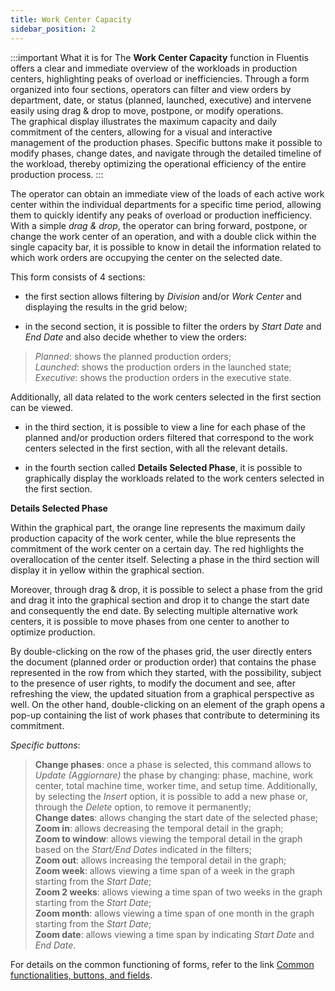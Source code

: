 ```yaml
---
title: Work Center Capacity
sidebar_position: 2
---
```


:::important What it is for
The **Work Center Capacity** function in Fluentis offers a clear and immediate overview of the workloads in production centers, highlighting peaks of overload or inefficiencies. Through a form organized into four sections, operators can filter and view orders by department, date, or status (planned, launched, executive) and intervene easily using drag & drop to move, postpone, or modify operations.     
The graphical display illustrates the maximum capacity and daily commitment of the centers, allowing for a visual and interactive management of the production phases. Specific buttons make it possible to modify phases, change dates, and navigate through the detailed timeline of the workload, thereby optimizing the operational efficiency of the entire production process.
:::

The operator can obtain an immediate view of the loads of each active work center within the individual departments for a specific time period, allowing them to quickly identify any peaks of overload or production inefficiency. 
With a simple *drag & drop*, the operator can bring forward, postpone, or change the work center of an operation, and with a double click within the single capacity bar, it is possible to know in detail the information related to which work orders are occupying the center on the selected date.

This form consists of 4 sections:

- the first section allows filtering by *Division* and/or *Work Center* and displaying the results in the grid below;  

- in the second section, it is possible to filter the orders by *Start Date* and *End Date* and also decide whether to view the orders: 

> *Planned*: shows the planned production orders;               
> *Launched*: shows the production orders in the launched state;                
> *Executive*: shows the production orders in the executive state.          

Additionally, all data related to the work centers selected in the first section can be viewed.

- in the third section, it is possible to view a line for each phase of the planned and/or production orders filtered that correspond to the work centers selected in the first section, with all the relevant details.

- in the fourth section called **Details Selected Phase**, it is possible to graphically display the workloads related to the work centers selected in the first section.

**Details Selected Phase**

Within the graphical part, the orange line represents the maximum daily production capacity of the work center, while the blue represents the commitment of the work center on a certain day. The red highlights the overallocation of the center itself.
Selecting a phase in the third section will display it in yellow within the graphical section.

Moreover, through drag & drop, it is possible to select a phase from the grid and drag it into the graphical section and drop it to change the start date and consequently the end date. By selecting multiple alternative work centers, it is possible to move phases from one center to another to optimize production.

By double-clicking on the row of the phases grid, the user directly enters the document (planned order or production order) that contains the phase represented in the row from which they started, with the possibility, subject to the presence of user rights, to modify the document and see, after refreshing the view, the updated situation from a graphical perspective as well.
On the other hand, double-clicking on an element of the graph opens a pop-up containing the list of work phases that contribute to determining its commitment.

*Specific buttons*:  

> **Change phases**: once a phase is selected, this command allows to *Update (Aggiornare)* the phase by changing: phase, machine, work center, total machine time, worker time, and setup time. Additionally, by selecting the *Insert* option, it is possible to add a new phase or, through the *Delete* option, to remove it permanently;            
> **Change dates**: allows changing the start date of the selected phase;         
> **Zoom in**: allows decreasing the temporal detail in the graph;          
> **Zoom to window**: allows viewing the temporal detail in the graph based on the *Start/End Dates* indicated in the filters;                    
> **Zoom out**: allows increasing the temporal detail in the graph;              
> **Zoom week**: allows viewing a time span of a week in the graph starting from the *Start Date*;              
> **Zoom 2 weeks**: allows viewing a time span of two weeks in the graph starting from the *Start Date*;     
> **Zoom month**: allows viewing a time span of one month in the graph starting from the *Start Date*;     
> **Zoom date**: allows viewing a time span by indicating *Start Date* and *End Date*.

For details on the common functioning of forms, refer to the link [Common functionalities, buttons, and fields](/docs/guide/common).